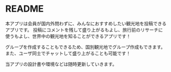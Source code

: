 # README

本アプリは会員が国内外問わずに、みんなにおすすめしたい観光地を投稿できるアプリです。
投稿にコメントを残して盛り上がるもよし、旅行前のリサーチに使うもよし、世界中の観光地を知ることができるアプリです！

グループを作成することもできるため、国別観光地でグループ作成もできます。
また、ユーザ同士でチャットして盛り上がることも可能です！

当アプリの設計書や環境などは随時更新していきます。